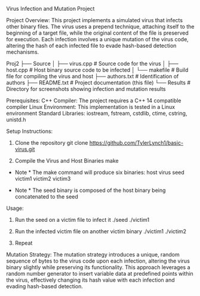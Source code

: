 Virus Infection and Mutation Project

Project Overview:
This project implements a simulated virus that infects other binary files. The virus uses a prepend technique, attaching itself to the beginning of a target file, while the original content of the file is preserved for execution. Each infection involves a unique mutation of the virus code, altering the hash of each infected file to evade hash-based detection mechanisms.

Proj2
├── Source
│   ├── virus.cpp        # Source code for the virus
│   ├── host.cpp         # Host binary source code to be infected
│   └── makefile         # Build file for compiling the virus and host
├── authors.txt		 # Identification of authors
├── README.txt           # Project documentation (this file)
└── Results              # Directory for screenshots showing infection and mutation results

Prerequisites:
C++ Compiler: The project requires a C++ 14 compatible compiler
Linux Environment: This implementation is tested in a Linux environment
Standard Libraries: iostream, fstream, cstdlib, ctime, cstring, unistd.h

Setup Instructions:
1) Clone the repository
git clone https://github.com/TylerLynch1/basic-virus.git

2) Compile the Virus and Host Binaries
make

* Note * The make command will produce six binaries:
host
virus
seed
victim1
victim2
victim3

* Note *  The seed binary is composed of the host binary being concatenated to the seed

Usage:
1) Run the seed on a victim file to infect it
./seed ./victim1

2) Run the infected victim file on another victim binary
./victim1 ./victim2

3) Repeat

Mutation Strategy:
The mutation strategy introduces a unique, random sequence of bytes to the virus code upon each infection, altering the virus binary slightly while preserving its functionality. This approach leverages a random number generator to insert variable data at predefined points within the virus, effectively changing its hash value with each infection and evading hash-based detection.
